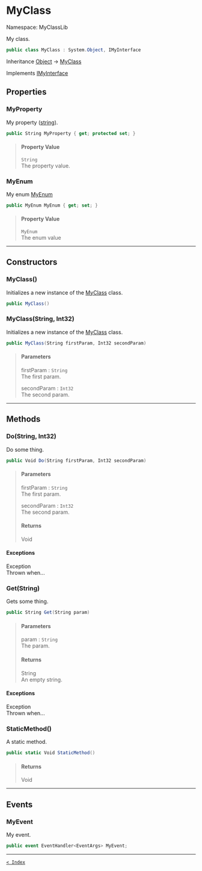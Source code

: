 # MyClass

Namespace: MyClassLib

My class.

```csharp
public class MyClass : System.Object, IMyInterface
```

Inheritance [Object](https://docs.microsoft.com/en-us/dotnet/api/system.object) → [MyClass](MyClass.md)

Implements [IMyInterface](IMyInterface.md)

## Properties

### MyProperty

My property ([string](https://docs.microsoft.com/en-us/dotnet/api/system.string)).

```csharp
public String MyProperty { get; protected set; }
```

> #### Property Value
> 
> `String`<br>The property value.
> 

### MyEnum

My enum [MyEnum](MyEnum.md)

```csharp
public MyEnum MyEnum { get; set; }
```

> #### Property Value
> 
> `MyEnum`<br>The enum value
> 

---

## Constructors

### MyClass()

Initializes a new instance of the [MyClass](MyClass.md) class.

```csharp
public MyClass()
```

> 

### MyClass(String, Int32)

Initializes a new instance of the [MyClass](MyClass.md) class.

```csharp
public MyClass(String firstParam, Int32 secondParam)
```

> #### Parameters
> 
> firstParam : `String`<br>The first param.
> 
> secondParam : `Int32`<br>The second param.
> 

---

## Methods

### Do(String, Int32)

Do some thing.

```csharp
public Void Do(String firstParam, Int32 secondParam)
```

> #### Parameters
> 
> firstParam : `String`<br>The first param.
> 
> secondParam : `Int32`<br>The second param.
> 
> #### Returns
> 
> Void<br>
> 

#### Exceptions

Exception<br>Thrown when...

### Get(String)

Gets some thing.

```csharp
public String Get(String param)
```

> #### Parameters
> 
> param : `String`<br>The param.
> 
> #### Returns
> 
> String<br>An empty string.
> 

#### Exceptions

Exception<br>Thrown when...

### StaticMethod()

A static method.

```csharp
public static Void StaticMethod()
```

> #### Returns
> 
> Void<br>
> 

---

## Events

### MyEvent

My event.

```csharp
public event EventHandler<EventArgs> MyEvent;
```

---

[`< Index`](..\index.md)
